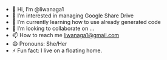 - 👋 Hi, I’m @liwanaga1
- 👀 I’m interested in managing Google Share Drive
- 🌱 I’m currently learning how to use already generated code
- 💞️ I’m looking to collaborate on ...
- 📫 How to reach me liwanaga1@gmail.com
- 😄 Pronouns: She/Her
- ⚡ Fun fact: I live on a floating home.

<!---
liwanaga1/liwanaga1 is a ✨ special ✨ repository because its `README.md` (this file) appears on your GitHub profile.
You can click the Preview link to take a look at your changes.
--->
